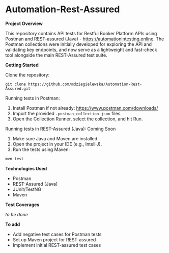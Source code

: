 # Automation-Rest-Assured

**Project Overview**

This repository contains API tests for Restful Booker Platform APIs using Postman and REST-assured (Java) - https://automationintesting.online. The Postman collections were initially developed for exploring the API and validating key endpoints, and now serve as a lightweight and fast-check tool alongside the main REST-Assured test suite.

**Getting Started**

Clone the repository:
   ```
   git clone https://github.com/mdziegielewska/Automation-Rest-Assured.git
```

Running tests in Postman:
1. Install Postman if not already: https://www.postman.com/downloads/
2. Import the provided `.postman_collection.json` files.
3. Open the Collection Runner, select the collection, and hit Run.

Running tests in REST-Assured (Java): Coming Soon
1. Make sure Java and Maven are installed.
2. Open the project in your IDE (e.g., IntelliJ).
3. Run the tests using Maven:

```bash
mvn test
```

**Technologies Used**

- Postman
- REST-Assured (Java)
- JUnit/TestNG
- Maven

**Test Coverages**

_to be done_

**To add**

- Add negative test cases for Postman tests
- Set up Maven project for REST-assured
- Implement initial REST-assured test cases
